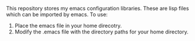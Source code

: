 This repository stores my emacs configuration libraries.
These are lisp files which can be imported by emacs.
To use:
1. Place the emacs file in your home direcotry.
2. Modify the .emacs file with the directory paths for your home directory.
